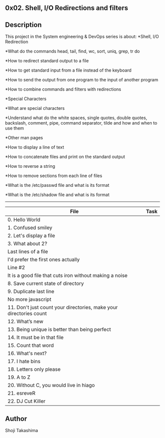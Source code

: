 0x02. Shell, I/O Redirections and filters
---
## Description

This project in the System engineering & DevOps series is about:
*Shell, I/O Redirection

*What do the commands head, tail, find, wc, sort, uniq, grep, tr do

*How to redirect standard output to a file

*How to get standard input from a file instead of the keyboard

*How to send the output from one program to the input of another program

*How to combine commands and filters with redirections

*Special Characters

*What are special characters

*Understand what do the white spaces, single quotes, double quotes, backslash, comment, pipe, command separator, tilde and how and when to use them

*Other man pages

*How to display a line of text

*How to concatenate files and print on the standard output

*How to reverse a string

*How to remove sections from each line of files

*What is the /etc/passwd file and what is its format

*What is the /etc/shadow file and what is its format

---
File|Task
---|---
0. Hello World | 
1. Confused smiley | 
2. Let's display a file | 
3. What about 2? | 
Last lines of a file | 
I'd prefer the first ones actually | 
Line #2 | 
It is a good file that cuts iron without making a noise | 
8. Save current state of directory | 
9. Duplicate last line | 
No more javascript | 
11. Don't just count your directories, make your directories count | 
12. What’s new | 
13. Being unique is better than being perfect | 
14. It must be in that file | 
15. Count that word | 
16. What's next? | 
17. I hate bins | 
18. Letters only please | 
19. A to Z | 
20. Without C, you would live in hiago | 
21. esreveR | 
22. DJ Cut Killer |

## Author
 Shoji Takashima
